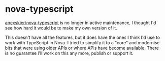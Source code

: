 # nova-typescript

[apexskier/nova-typescript](https://github.com/apexskier/nova-typescript) is no longer in active maintenance, I thought I'd see how hard it would be to make my own version of it.

This doesn't have all the features, but it does have the ones I think I'd use to work with TypeScript in Nova.
I tried to simplify it to a "core" and modernise bits that were using older APIs or where APIs have become available.
There is no guarantee I'll work on this any more, publish or support it.
